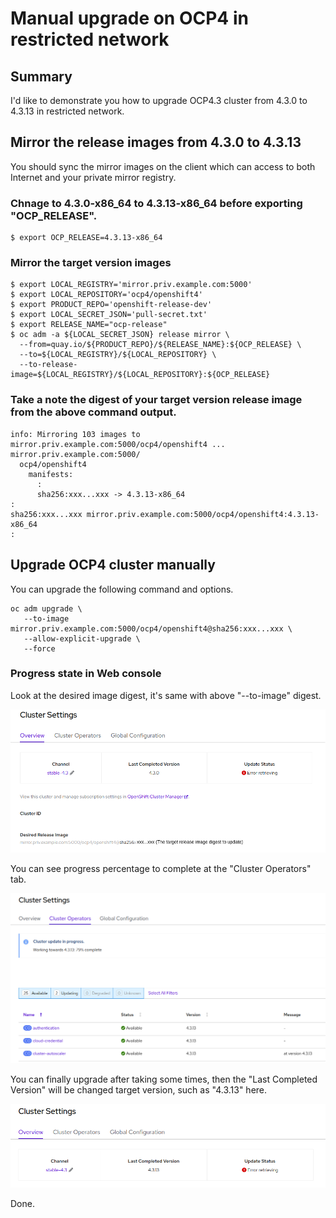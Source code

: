 # Manual upgrade on OCP4 in restricted network

## Summary

I'd like to demonstrate you how to upgrade OCP4.3 cluster from 4.3.0 to 4.3.13 in restricted network.

## Mirror the release images from 4.3.0 to 4.3.13

You should sync the mirror images on the client which can access to both Internet and your private mirror registry.

### Chnage to 4.3.0-x86_64 to 4.3.13-x86_64 before exporting "OCP_RELEASE".
```
$ export OCP_RELEASE=4.3.13-x86_64
```

### Mirror the target version images
``` 
$ export LOCAL_REGISTRY='mirror.priv.example.com:5000' 
$ export LOCAL_REPOSITORY='ocp4/openshift4' 
$ export PRODUCT_REPO='openshift-release-dev' 
$ export LOCAL_SECRET_JSON='pull-secret.txt' 
$ export RELEASE_NAME="ocp-release"
$ oc adm -a ${LOCAL_SECRET_JSON} release mirror \
  --from=quay.io/${PRODUCT_REPO}/${RELEASE_NAME}:${OCP_RELEASE} \
  --to=${LOCAL_REGISTRY}/${LOCAL_REPOSITORY} \
  --to-release-image=${LOCAL_REGISTRY}/${LOCAL_REPOSITORY}:${OCP_RELEASE}
```

### Take a note the digest of your target version release image from the above command output.
```
info: Mirroring 103 images to mirror.priv.example.com:5000/ocp4/openshift4 ...
mirror.priv.example.com:5000/
  ocp4/openshift4
    manifests:
      :
      sha256:xxx...xxx -> 4.3.13-x86_64
:
sha256:xxx...xxx mirror.priv.example.com:5000/ocp4/openshift4:4.3.13-x86_64
:
```

## Upgrade OCP4 cluster manually

You can upgrade the following command and options.

```
oc adm upgrade \
   --to-image mirror.priv.example.com:5000/ocp4/openshift4@sha256:xxx...xxx \
   --allow-explicit-upgrade \
   --force
```

### Progress state in Web console

Look at the desired image digest, it's same with above "--to-image" digest. 

![ocp4 manual upgrade1](https://github.com/bysnupy/handson/blob/master/ocp4_manual_upgrade1.png)

You can see progress percentage to complete at the "Cluster Operators" tab.

![ocp4 manual upgrade1](https://github.com/bysnupy/handson/blob/master/ocp4_manual_upgrade2.png)

You can finally upgrade after taking some times, then the "Last Completed Version" will be changed target version, such as "4.3.13" here.

![ocp4 manual upgrade1](https://github.com/bysnupy/handson/blob/master/ocp4_manual_upgrade3.png)


Done.
